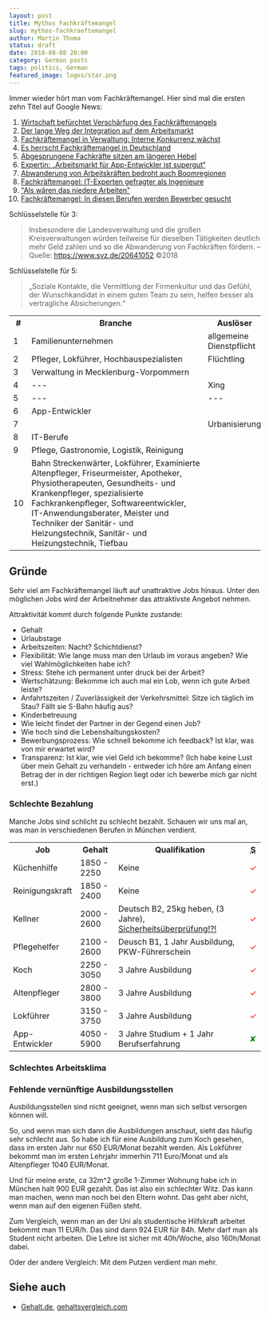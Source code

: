 ```yaml
---
layout: post
title: Mythos Fachkräftemangel
slug: mythos-fachkraeftemangel
author: Martin Thoma
status: draft
date: 2018-08-08 20:00
category: German posts
tags: politics, German
featured_image: logos/star.png
---
```

Immer wieder hört man vom Fachkräftemangel. Hier sind mal die ersten zehn
Titel auf Google News:

1. [Wirtschaft befürchtet Verschärfung des Fachkräftemangels](https://www.handelsblatt.com/politik/deutschland/dienstpflicht-debatte-wirtschaft-befuerchtet-verschaerfung-des-fachkraeftemangels/22888024.html?ticket=ST-86773-ZrOYGdYpqEaTK3b0BQKc-ap6)
2. [Der lange Weg der Integration auf dem Arbeitsmarkt](https://www.deutschlandfunk.de/fluechtlinge-und-fachkraeftemangel-der-lange-weg-der.724.de.html?dram:article_id=424974)
3. [Fachkräftemangel in Verwaltung: Interne Konkurrenz wächst](https://www.svz.de/regionales/newsticker-nord/fachkraeftemangel-in-verwaltung-interne-konkurrenz-waechst-id20641052.html)
4. [Es herrscht Fachkräftemangel in Deutschland](https://timschaefermedia.com/es-herrscht-fachkraeftemangel-in-deutschland-neue-mitarbeiter-werden-haenderingend-gesucht-das-ist-deine-chance/)
5. [Abgesprungene Fachkräfte sitzen am längeren Hebel](https://www.handelsblatt.com/politik/deutschland/arbeitsrecht-abgesprungene-fachkraefte-sitzen-am-laengeren-hebel/22873658.html)
6. [Expertin: „Arbeitsmarkt für App-Entwickler ist supergut“](https://www.morgenpost.de/wirtschaft/karriere/article215005175/Expertin-Arbeitsmarkt-fuer-App-Entwickler-ist-supergut.html)
7. [Abwanderung von Arbeitskräften bedroht auch Boomregionen](https://www.zeit.de/wirtschaft/2018-08/fachkraeftemangel-abwanderung-boomregionen-arbeitskraefte)
8. [Fachkräftemangel: IT-Experten gefragter als Ingenieure]()
9. ["Als wären das niedere Arbeiten"](https://www.zeit.de/wirtschaft/2018-07/fachkraeftemangel-arbeitskraefte-arbeitsmarkt-firmenchefs-loesungen)
10. [Fachkräftemangel: In diesen Berufen werden Bewerber gesucht](https://www.wp.de/wirtschaft/fachkraefte-haenderingend-gesucht-id214941651.html)


Schlüsselstelle für 3:

> Insbesondere die Landesverwaltung und die großen Kreisverwaltungen würden teilweise für dieselben Tätigkeiten deutlich mehr Geld zahlen und so die Abwanderung von Fachkräften fördern. – Quelle: https://www.svz.de/20641052 ©2018

Schlüsselstelle für 5:

> „Soziale Kontakte, die Vermittlung der Firmenkultur und das Gefühl, der Wunschkandidat in einem guten Team zu sein, helfen besser als vertragliche Absicherungen.“

<table class="table">
    <tr>
        <th>#</th>
        <th>Branche</th>
        <th>Ausl&ouml;ser</th>
    </tr>
    <tr>
        <td>1</td>
        <td>Familienunternehmen</td>
        <td>allgemeine Dienstpflicht&nbsp;</td>
    </tr>
    <tr>
        <td>2</td>
        <td>Pfleger, Lokf&uuml;hrer, Hochbauspezialisten</td>
        <td>Fl&uuml;chtling</td>
    </tr>
    <tr>
        <td>3</td>
        <td>Verwaltung in&nbsp;Mecklenburg-Vorpommern</td>
        <td></td>
    </tr>
    <tr>
        <td>4</td>
        <td>---</td>
        <td>Xing</td>
    </tr>
    <tr>
        <td>5</td>
        <td>---</td>
        <td>---</td>
    </tr>
    <tr>
        <td>6</td>
        <td>App-Entwickler</td>
        <td></td>
    </tr>
    <tr>
        <td>7</td>
        <td></td>
        <td>Urbanisierung</td>
    </tr>
    <tr>
        <td>8</td>
        <td>IT-Berufe</td>
        <td></td>
    </tr>
    <tr>
        <td>9</td>
        <td>Pflege, Gastronomie, Logistik, Reinigung</td>
        <td></td>
    </tr>
    <tr>
        <td>10</td>
        <td>Bahn&nbsp;Streckenw&auml;rter,&nbsp;Lokf&uuml;hrer,&nbsp;Examinierte Altenpfleger, Friseurmeister, Apotheker, Physiotherapeuten, Gesundheits- und Krankenpfleger, spezialisierte Fachkrankenpfleger, Softwareentwickler, IT-Anwendungsberater, Meister und Techniker der Sanit&auml;r- und Heizungstechnik, Sanit&auml;r- und Heizungstechnik, Tiefbau</td>
        <td></td>
    </tr>
</table>


## Gründe

Sehr viel am Fachkräftemangel läuft auf unattraktive Jobs hinaus. Unter den
möglichen Jobs wird der Arbeitnehmer das attraktivste Angebot nehmen.

Attraktivität kommt durch folgende Punkte zustande:

* Gehalt
* Urlaubstage
* Arbeitszeiten: Nacht? Schichtdienst?
* Flexibilität: Wie lange muss man den Urlaub im voraus angeben? Wie viel Wahlmöglichkeiten habe ich?
* Stress: Stehe ich permanent unter druck bei der Arbeit?
* Wertschätzung: Bekomme ich auch mal ein Lob, wenn ich gute Arbeit leiste?
* Anfahrtszeiten / Zuverlässigkeit der Verkehrsmittel: Sitze ich täglich im Stau? Fällt sie S-Bahn häufig aus?
* Kinderbetreuung
* Wie leicht findet der Partner in der Gegend einen Job?
* Wie hoch sind die Lebenshaltungskosten?
* Bewerbungsprozess: Wie schnell bekomme ich feedback? Ist klar, was von mir erwartet wird?
* Transparenz: Ist klar, wie viel Geld ich bekomme? (Ich habe keine Lust über mein Gehalt zu verhandeln - entweder ich höre am Anfang einen Betrag der in der richtigen Region liegt oder ich bewerbe mich gar nicht erst.)


### Schlechte Bezahlung

Manche Jobs sind schlicht zu schlecht bezahlt. Schauen wir uns mal an, was man
in verschiedenen Berufen in München verdient.

<table>
    <tr>
        <th>Job</th>
        <th>Gehalt</th>
        <th>Qualifikation</th>
        <th><abbr title="Samstag und oder Sonntag arbeiten">S</abbr></th>
    </tr>
    <tr>
        <td>K&uuml;chenhilfe</td>
        <td>1850 - 2250</td>
        <td>Keine</td>
        <td><span style="color:red;">✓</span></td>
    </tr>
    <tr>
        <td>Reinigungskraft</td>
        <td>1850 - 2400</td>
        <td>Keine</td>
        <td><span style="color:red;">✓</span></td>
    </tr>
    <tr>
        <td>Kellner</td>
        <td>2000 - 2600</td>
        <td>Deutsch B2, 25kg heben, (3 Jahre), <a href="https://de.indeed.com/viewjob?jk=dcab434ff0c555b9&q=kellner&l=M%C3%BCnchen&tk=1ckdbd9uq14580b8&from=web&vjs=3">Sicherheitsüberprüfung!?!</a></td>
        <td><span style="color:red;">✓</span></td>
    </tr>
    <tr>
        <td>Pflegehelfer</td>
        <td>2100 - 2600</td>
        <td>Deusch B1, 1 Jahr Ausbildung, PKW-Führerschein</td>
        <td><span style="color:red;">✓</span></td>
    </tr>
    <tr>
        <td>Koch</td>
        <td>2250 - 3050</td>
        <td>3 Jahre Ausbildung</td>
        <td><span style="color:red;">✓</span></td>
    </tr>
    <tr>
        <td>Altenpfleger</td>
        <td>2800 - 3800</td>
        <td>3 Jahre Ausbildung</td>
        <td><span style="color:red;">✓</span></td>
    </tr>
    <tr>
        <td>Lokf&uuml;hrer</td>
        <td>3150 - 3750</td>
        <td>3 Jahre Ausbildung</td>
        <td><span style="color:red;">✓</span></td>
    </tr>
    <tr>
        <td>App-Entwickler</td>
        <td>4050 - 5900</td>
        <td>3 Jahre Studium + 1 Jahr Berufserfahrung</td>
        <td><span style="color:green;">✘</span></td>
    </tr>
</table>




### Schlechtes Arbeitsklima


### Fehlende vernünftige Ausbildungsstellen

Ausbildungsstellen sind nicht geeignet, wenn man sich selbst versorgen können
will.

So, und wenn man sich dann die Ausbildungen anschaut, sieht das häufig sehr schlecht aus.
So habe ich für eine Ausbildung zum Koch gesehen, dass im ersten Jahr nur 650 EUR/Monat bezahlt werden.
Als Lokführer bekommt man im ersten Lehrjahr immerhin 711 Euro/Monat und als Altenpfleger 1040 EUR/Monat.

Und für meine erste, ca 32m^2 große 1-Zimmer Wohnung habe ich in München halt
900 EUR gezahlt. Das ist also ein schlechter Witz. Das kann man machen, wenn man
noch bei den Eltern wohnt. Das geht aber nicht, wenn man auf den eigenen Füßen steht.

Zum Vergleich, wenn man an der Uni als studentische Hilfskraft arbeitet bekommt
man 11 EUR/h. Das sind dann 924 EUR für 84h. Mehr darf man als Student nicht
arbeiten. Die Lehre ist sicher mit 40h/Woche, also 160h/Monat dabei.

Oder der andere Vergleich: Mit dem Putzen verdient man mehr.


## Siehe auch

* [Gehalt.de](https://www.gehalt.de/einkommen), [gehaltsvergleich.com](https://www.gehaltsvergleich.com/jobs)

